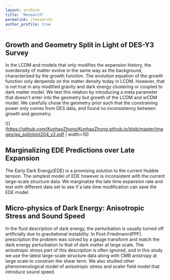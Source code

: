 ```yaml
---
layout: archive
title: "Research"
permalink: /research/
author_profile: true
---
```




Growth and Geometry Split in Light of DES-Y3 Survey
---------------------------------------------------
In the LCDM and models that only modifies the expansion history, the overdensity of matter evolve in the same way as the background, characterized by the growth function. The evolution equation of the growth function only denpends on the matter density today in LCDM. However, that is not true in any modified gravity and dark energy clustering or coupled to dark matter model. We test this relation by introducing a meta parameter that doesn't enter into the geometry but growth of the LCDM and wCDM model. We carefully chose the geometry prior such that the constraining power only comes from DES data, and found no inconsistency between growth and geometry.

![](https://github.com/KunhaoZhong/KunhaoZhong.github.io/blob/master/images/gg_split/plot204_v2.pdf | width=10)





Marginalizing EDE Predictions over Late Expansion
-------------------------------------------------
The Early Dark Energy(EDE) is a promising solution to the current Hubble tension. The simplest model of EDE however is inconsistent with the current large-scale structure data. We marginalize the late time expansion rate and test with different data set to see if a late time modification can save the EDE model.



Micro-physics of Dark Energy: Anisotropic Stress and Sound Speed
----------------------------------------------------------------
In the fluid description of dark energy, the perturbation is usually turned off artificially due to gravitational instability. In Post-Friedmann(PPF) prescription the problem was solved by a gauge transform and match the dark energy perturbation to that of dark matter at large scale. The anisotropic stress part of this description is often ignored, and in this study we use the latest large-scale structure data along with CMB anistropy at large scale to constrain the shear term. We also studied other phenomenological model of anisotropic stress and scaler field model that introduce sound speed.

